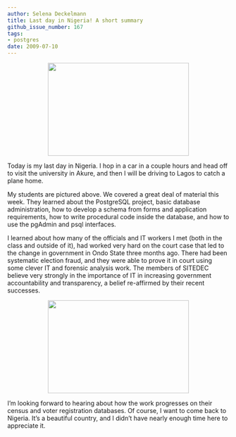 ```yaml
---
author: Selena Deckelmann
title: Last day in Nigeria! A short summary
github_issue_number: 167
tags:
- postgres
date: 2009-07-10
---
```




<a href="https://4.bp.blogspot.com/_lsIXJbnz6n8/SlbdfWmmqRI/AAAAAAAAACo/9UKKHjYrrww/s1600-h/students.jpg" onblur="try {parent.deselectBloggerImageGracefully();} catch(e) {}"><img alt="" border="0" id="BLOGGER_PHOTO_ID_5356712337516964114" src="/blog/2009/07/last-day-in-nigeria-short-summary/image-0.jpeg" style="display:block; margin:0px auto 10px; text-align:center;cursor:pointer; cursor:hand;width: 320px; height: 211px;"/></a>

Today is my last day in Nigeria. I hop in a car in a couple hours and head off to visit the university in Akure, and then I will be driving to Lagos to catch a plane home.

My students are pictured above. We covered a great deal of material this week. They learned about the PostgreSQL project, basic database administration, how to develop a schema from forms and application requirements, how to write procedural code inside the database, and how to use the pgAdmin and psql interfaces.

I learned about how many of the officials and IT workers I met (both in the class and outside of it), had worked very hard on the court case that led to the change in government in Ondo State three months ago. There had been systematic election fraud, and they were able to prove it in court using some clever IT and forensic analysis work. The members of SITEDEC believe very strongly in the importance of IT in increasing government accountability and transparency, a belief re-affirmed by their recent successes.

<a href="https://2.bp.blogspot.com/_lsIXJbnz6n8/Slbga1_WSrI/AAAAAAAAAC4/hIY8Dhg48sw/s1600-h/walking_with_shirts.jpg" onblur="try {parent.deselectBloggerImageGracefully();} catch(e) {}"><img alt="" border="0" id="BLOGGER_PHOTO_ID_5356715558577785522" src="/blog/2009/07/last-day-in-nigeria-short-summary/image-1.jpeg" style="display:block; margin:0px auto 10px; text-align:center;cursor:pointer; cursor:hand;width: 320px; height: 211px;"/></a>

I’m looking forward to hearing about how the work progresses on their census and voter registration databases. Of course, I want to come back to Nigeria. It’s a beautiful country, and I didn’t have nearly enough time here to appreciate it.


